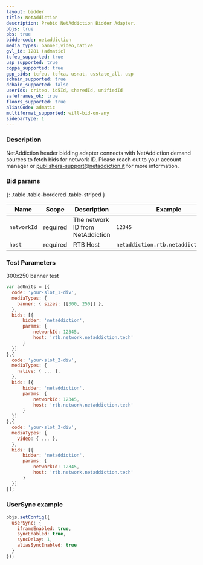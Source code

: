 ```yaml
---
layout: bidder
title: NetAddiction
description: Prebid NetAddiction Bidder Adapter.
pbjs: true
pbs: true
biddercode: netaddiction
media_types: banner,video,native
gvl_id: 1281 (admatic)
tcfeu_supported: true
usp_supported: true
coppa_supported: true
gpp_sids: tcfeu, tcfca, usnat, usstate_all, usp
schain_supported: true
dchain_supported: false
userIds: criteo, id5Id, sharedId, unifiedId
safeframes_ok: true
floors_supported: true
aliasCode: admatic
multiformat_supported: will-bid-on-any
sidebarType: 1
---
```


### Description

NetAddiction header bidding adapter connects with NetAddiction demand sources to fetch bids for network ID. Please reach out to your account manager or <publishers-support@netaddiction.it> for more information.

### Bid params

{: .table .table-bordered .table-striped }

| Name        | Scope    | Description                         | Example  | Type     |
|-------------|----------|-------------------------------------|----------|----------|
| `networkId` | required | The network ID from NetAddiction | `12345` | `number` |
| `host` | required | RTB Host | `netaddiction.rtb.netaddiction.tech` | `string` |

### Test Parameters

300x250 banner test

```javascript
var adUnits = [{
  code: 'your-slot_1-div',
  mediaTypes: {
    banner: { sizes: [[300, 250]] },
  },
  bids: [{
      bidder: 'netaddiction',
      params: { 
          networkId: 12345,
          host: 'rtb.network.netaddiction.tech'
      }
  }]
},{
  code: 'your-slot_2-div',
  mediaTypes: {
    native: { ... },
  },
  bids: [{
      bidder: 'netaddiction',
      params: { 
          networkId: 12345,
          host: 'rtb.network.netaddiction.tech'
      }
  }]
},{
  code: 'your-slot_3-div',
  mediaTypes: {
    video: { ... },
  },
  bids: [{
      bidder: 'netaddiction',
      params: { 
          networkId: 12345,
          host: 'rtb.network.netaddiction.tech'
      }
  }]
}];
```

### UserSync example

```javascript
pbjs.setConfig({
  userSync: {
    iframeEnabled: true,
    syncEnabled: true,
    syncDelay: 1,
    aliasSyncEnabled: true
  }
});
```
